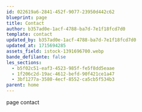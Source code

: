 ```yaml
---
id: 022619a6-2841-452f-9077-23950d442c62
blueprint: page
title: Contact
author: b357ad0e-1acf-4788-ba7d-7e1f18fcd7d0
template: contact
updated_by: b357ad0e-1acf-4788-ba7d-7e1f18fcd7d0
updated_at: 1715694285
assets_field: istock-1391696700.webp
bande_defilante: false
les_sections:
  - b5f02c51-eaf3-4523-985f-fe5f8dd5eaae
  - 1f206c2d-19ac-4612-befd-90f421ce1a47
  - 3bf1277a-3580-4ecf-8552-ca5cb5f534b3
parent: home
---
```

page contact